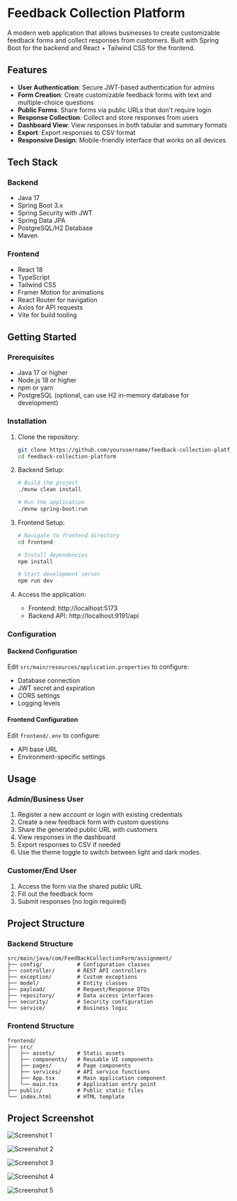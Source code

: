 # Feedback Collection Platform

A modern web application that allows businesses to create customizable feedback forms and collect responses from customers. Built with Spring Boot for the backend and React + Tailwind CSS for the frontend.

## Features

- **User Authentication**: Secure JWT-based authentication for admins
- **Form Creation**: Create customizable feedback forms with text and multiple-choice questions
- **Public Forms**: Share forms via public URLs that don't require login
- **Response Collection**: Collect and store responses from users
- **Dashboard View**: View responses in both tabular and summary formats
- **Export**: Export responses to CSV format
- **Responsive Design**: Mobile-friendly interface that works on all devices

## Tech Stack

### Backend
- Java 17
- Spring Boot 3.x
- Spring Security with JWT
- Spring Data JPA
- PostgreSQL/H2 Database
- Maven

### Frontend
- React 18
- TypeScript
- Tailwind CSS
- Framer Motion for animations
- React Router for navigation
- Axios for API requests
- Vite for build tooling

## Getting Started

### Prerequisites
- Java 17 or higher
- Node.js 18 or higher
- npm or yarn
- PostgreSQL (optional, can use H2 in-memory database for development)

### Installation

1. Clone the repository:
   ```bash
   git clone https://github.com/yourusername/feedback-collection-platform.git
   cd feedback-collection-platform
   ```

2. Backend Setup:
   ```bash
   # Build the project
   ./mvnw clean install
   
   # Run the application
   ./mvnw spring-boot:run
   ```

3. Frontend Setup:
   ```bash
   # Navigate to frontend directory
   cd frontend
   
   # Install dependencies
   npm install
   
   # Start development server
   npm run dev
   ```

4. Access the application:
   - Frontend: http://localhost:5173
   - Backend API: http://localhost:9191/api

### Configuration

#### Backend Configuration
Edit `src/main/resources/application.properties` to configure:
- Database connection
- JWT secret and expiration
- CORS settings
- Logging levels

#### Frontend Configuration
Edit `frontend/.env` to configure:
- API base URL
- Environment-specific settings

## Usage

### Admin/Business User
1. Register a new account or login with existing credentials
2. Create a new feedback form with custom questions
3. Share the generated public URL with customers
4. View responses in the dashboard
5. Export responses to CSV if needed
6. Use the theme toggle to switch between light and dark modes.

### Customer/End User
1. Access the form via the shared public URL
2. Fill out the feedback form
3. Submit responses (no login required)

## Project Structure

### Backend Structure
```
src/main/java/com/FeedBackCollectionForm/assignment/
├── config/           # Configuration classes
├── controller/       # REST API controllers
├── exception/        # Custom exceptions
├── model/            # Entity classes
├── payload/          # Request/Response DTOs
├── repository/       # Data access interfaces
├── security/         # Security configuration
└── service/          # Business logic
```

### Frontend Structure
```
frontend/
├── src/
│   ├── assets/       # Static assets
│   ├── components/   # Reusable UI components
│   ├── pages/        # Page components
│   ├── services/     # API service functions
│   ├── App.tsx       # Main application component
│   └── main.tsx      # Application entry point
├── public/           # Public static files
└── index.html        # HTML template
```

## Project Screenshot
![Screenshot 1](https://github.com/user-attachments/assets/2a5c899f-9175-4391-b5a7-77d153604f08)

![Screenshot 2](https://github.com/user-attachments/assets/2e0e754a-7782-4f55-8b03-bd3cafdcdfd5)

![Screenshot 3](https://github.com/user-attachments/assets/0e8970fb-ff29-4e41-aad6-d46833568050)

![Screenshot 4](https://github.com/user-attachments/assets/292e0372-da4f-4d66-a88d-7313cf188950)

![Screenshot 5](https://github.com/user-attachments/assets/87339b96-f0fb-4859-a006-2689277746a1)


